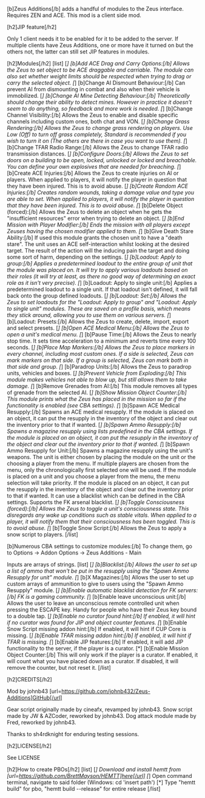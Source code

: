 [b]Zeus Additions[/b] adds a handful of modules to the Zeus interface. Requires ZEN and ACE. This mod is a client side mod.

[h2]JIP feature[/h2]

Only 1 client needs it to be enabled for it to be added to the server. If multiple clients have Zeus Additions, one or more have it turned on but the others not, the latter can still set JIP features in modules.

[h2]Modules[/h2]
[list]
[*] [b]Add ACE Drag and Carry Options:[/b] Allows the Zeus to set object to be ACE draggable and carriable. The module can also set whether weight limits should be respected when trying to drag or carry the selected object.
[*] [b]Change AI Dismount Behaviour:[/b] Can prevent AI from dismounting in combat and also when their vehicle is immobilized.
[*] [b]Change AI Mine Detecting Behaviour:[/b] Theoretically should change their ability to detect mines. However in practice it doesn't seem to do anything, so feedback and more work is needed.
[*] [b]Change Channel Visibility:[/b] Allows the Zeus to enable and disable specific channels including custom ones, both chat and VON.
[*] [b]Change Grass Rendering:[/b] Allows the Zeus to change grass rendering on players. Use Low (Off) to turn off grass completely, Standard is recommended if you wish to turn it on (The others are there in case you want to use them).
[*] [b]Change TFAR Radio Range:[/b] Allows the Zeus to change TFAR radio transmission distances.
[*] [b]Configure Doors:[/b] Allows the Zeus to set doors on a building to be open, locked, unlocked or locked and breachable. You can define your own explosives that are needed for breaching.
[*] [b]Create ACE Injuries:[/b] Allows the Zeus to create injuries on AI or players. When applied to players, it will notify the player in question that they have been injured. This is to avoid abuse.
[*] [b]Create Random ACE Injuries:[/b] Creates random wounds, taking a damage value and type you are able to set. When applied to players, it will notify the player in question that they have been injured. This is to avoid abuse.
[*] [b]Delete Object (forced):[/b] Allows the Zeus to delete an object when he gets the "insufficient resources" error when trying to delete an object.
[*] [b]End Mission with Player Modifier:[/b] Ends the mission with all players except Zeuses having the chosen modifier applied to them.
[*] [b]Give Death Stare Ability:[/b] If used this module grants the chosen unit to have a "death stare". The unit uses an ACE self-interaction whilst looking at the desired target. The result of the action will the inducing pain the target and doing some sort of harm, depending on the settings.
[*] [b]Loadout: Apply to group:[/b] Applies a predetermined loadout to the entire group of unit that the module was placed on. It will try to apply various loadouts based on their roles (it will try at least, as there no good way of determining an exact role as it isn't very precise).
[*] [b]Loadout: Apply to single unit:[/b] Applies a predetermined loadout to a single unit. If that loadout isn't defined, it will fall back onto the group defined loadouts.
[*] [b]Loadout: Set:[/b] Allows the Zeus to set loadouts for the "Loadout: Apply to group" and "Loadout: Apply to single unit" modules. These are saved on a profile basis, which means they stick around, allowing you to use them on various servers.
[*] [b]Loadout: Presets:[/b] Allows the Zeus to create, delete, import, export and select presets.
[*] [b]Open ACE Medical Menu:[/b] Allows the Zeus to open a unit's medical menu.
[*] [b]Pause Time:[/b] Allows the Zeus to nearly stop time. It sets time acceleration to a minimum and reverts time every 100 seconds.
[*] [b]Place Map Markers:[/b] Allows the Zeus to place markers in every channel, including most custom ones. If a side is selected, Zeus can mark markers on that side. If a group is selected, Zeus can mark both in that side and group.
[*] [b]Paradrop Units:[/b] Allows the Zeus to paradrop units, vehicles and boxes.
[*] [b]Prevent Vehicle from Exploding:[/b] This module makes vehicles not able to blow up, but still allows them to take damage.
[*] [b]Remove Grenades from AI:[/b] This module removes all types of grenade from the selected AI.
[*] [b]Show Mission Object Counter:[/b] This module prints what the Zeus has placed in the mission so far if the functionality is enabled (see CBA settings).
[*] [b]Spawn ACE Medical Resupply:[/b] Spawns an ACE medical resupply. If the module is placed on an object, it can put the resupply in the inventory of the object and clear out the inventory prior to that if wanted.
[*] [b]Spawn Ammo Resupply:[/b] Spawns a magazine resupply using lists predefined in the CBA settings. If the module is placed on an object, it can put the resupply in the inventory of the object and clear out the inventory prior to that if wanted.
[*] [b]Spawn Ammo Resupply for Unit:[/b] Spawns a magazine resupply using the unit's weapons. The unit is either chosen by placing the module on the unit or the choosing a player from the menu. If multiple players are chosen from the menu, only the chronologically first selected one will be used. If the module is placed on a unit and you choose a player from the menu, the menu selection will take priority. If the module is placed on an object, it can put the resupply in the inventory of the object and clear out the inventory prior to that if wanted. It can use a blacklist which can be defined in the CBA settings. Supports the FK arsenal blacklist.
[*] [b]Toggle Consciousness (forced):[/b] Allows the Zeus to toggle a unit's consciousness state. This disregards any wake up conditions such as stable vitals. When applied to a player, it will notify them that their consciousness has been toggled. This is to avoid abuse.
[*] [b]Toggle Snow Script:[/b] Allows the Zeus to apply a snow script to players.
[/list]

[b]Numerous CBA settings to customize modules:[/b] To change them, go to Options -> Addon Options -> Zeus Additions - Main

Inputs are arrays of strings.
[list]
[*] [b]Blacklist:[/b] Allows the user to set up a list of ammo that won't be put in the resupply using the "Spawn Ammo Resupply for unit" module.
[*] [b]X Magazines:[/b] Allows the user to set up custom arrays of ammunition to give to users using the "Spawn Ammo Resupply" module.
[*] [b]Enable automatic blacklist detection for FK servers:[/b] FK is a gaming community.
[*] [b]Enable leave unconscious unit:[/b] Allows the user to leave an unconscious remote controlled unit when pressing the ESCAPE key. Handy for people who have their Zeus key bound to a double tap.
[*] [b]Enable no curator found hint:[/b] If enabled, it will hint if no curator was found for JIP and object counter features.
[*] [b]Enable Snow Script missing addon hint:[/b] If enabled, it will hint if CUP Core is missing.
[*] [b]Enable TFAR missing addon hint:[/b] If enabled, it will hint if TFAR is missing.
[*] [b]Enable JIP features:[/b] If enabled, it will add JIP functionality to the server, if the player is a curator.
[*] [b]Enable Mission Object Counter:[/b] This will only work if the player is a curator. If enabled, it will count what you have placed down as a curator. If disabled, it will remove the counter, but not reset it.
[/list]

[h2]CREDITS[/h2]

Mod by johnb43
[url=https://github.com/johnb432/Zeus-Additions]GitHub[/url]

Gear script originally made by cineafx, revamped by johnb43.
Snow script made by JW & AZCoder, reworked by johnb43.
Dog attack module made by Fred, reworked by johnb43.

Thanks to sh4rdknight for enduring testing sessions.

[h2]LICENSE[/h2]

See LICENSE

[h2]How to create PBOs[/h2]
[list]
[*] Download and install hemtt from [url=https://github.com/BrettMayson/HEMTT]here[/url]
[*] Open command terminal, navigate to said folder (Windows: cd 'insert path')
[*] Type "hemtt build" for pbo, "hemtt build --release" for entire release
[/list]
